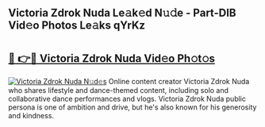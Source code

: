 ## Victoria Zdrok Nuda Le𝚊k𝚎d N𝚞𝚍e - Part-DIB Vid𝚎o Photos Le𝚊ks qYrKz

# <h2><a href="http://fbbuhav.evod.top/?m=Victoria+Zdrok+Nuda">🔗 👉🔴 Victoria Zdrok Nuda Vid𝚎o Ph𝚘t𝚘s</a></h2>

[![Victoria Zdrok Nuda N𝚞d𝚎s](https://i.imgur.com/8V9OHl7.gif)](http://fbbuhav.evod.top/?m=Victoria+Zdrok+Nuda)
Online content creator Victoria Zdrok Nuda who shares lifestyle and dance-themed content, including solo and collaborative dance performances and vlogs. Victoria Zdrok Nuda public persona is one of ambition and drive, but he's also known for his generosity and kindness. 
